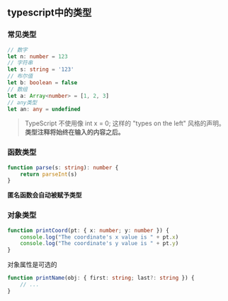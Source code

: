 ## typescript中的类型

### 常见类型

```ts
// 数字
let n: number = 123
// 字符串
let s: string = '123'
// 布尔值
let b: boolean = false
// 数组
let a: Array<number> = [1, 2, 3]
// any类型
let an: any = undefined
```

> TypeScript 不使用像 int x = 0; 这样的 "types on the left" 风格的声明。 **类型注释将始终在输入的内容之后。**

### 函数类型

```ts
function parse(s: string): number {
    return parseInt(s)
}
```

**匿名函数会自动被赋予类型**

### 对象类型

```ts
function printCoord(pt: { x: number; y: number }) {
    console.log("The coordinate's x value is " + pt.x)
    console.log("The coordinate's y value is " + pt.y)
}
```

对象属性是可选的

```ts
function printName(obj: { first: string; last?: string }) {
    // ...
}
```
